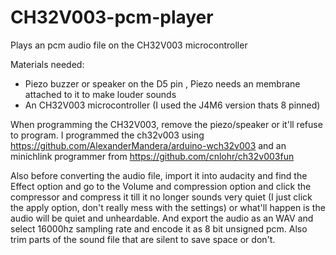 # CH32V003-pcm-player
Plays an pcm audio file on the CH32V003 microcontroller

Materials needed:
* Piezo buzzer or speaker on the D5 pin , Piezo needs an membrane attached to it to make louder sounds
* An CH32V003 microcontroller (I used the J4M6 version thats 8 pinned)

When programming the CH32V003, remove the piezo/speaker or it'll refuse to program.
I programmed the ch32v003 using https://github.com/AlexanderMandera/arduino-wch32v003 and an minichlink programmer from https://github.com/cnlohr/ch32v003fun

Also before converting the audio file, import it into audacity and find the Effect option and go to the Volume and compression option and click the compressor and compress it till it no longer sounds very quiet (I just click the apply option, don't really mess with the settings) or what'll happen is the audio will be quiet and unheardable. And export the audio as an WAV and select 16000hz sampling rate and encode it as 8 bit unsigned pcm. Also trim parts of the sound file that are silent to save space or don't.

